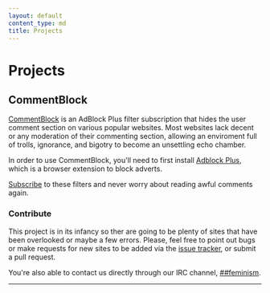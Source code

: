 ```yaml
---
layout: default
content_type: md
title: Projects
---
```


# Projects
## CommentBlock
[CommentBlock](https://github.com/freenode-feminists/CommentBlock/) is an AdBlock Plus filter subscription that hides the user comment section on various popular websites.
Most websites lack decent or any moderation of their commenting section, allowing an enviroment full of 
trolls, ignorance, and bigotry to become an unsettling echo chamber.

In order to use CommentBlock, you'll need to first install [Adblock Plus](https://adblockplus.org/), which is a 
browser extension to block adverts.

[Subscribe](abp:subscribe?location=https://raw.github.com/freenode-feminists/CommentBlock/master/commentblock.txt&title=CommentBlock) 
to these filters and never worry about reading awful comments again.

### Contribute

This project is in its infancy so ther are going to be plenty of sites that have been overlooked or maybe a few 
errors. Please, feel free to point out bugs or make requests for new sites to be added via the 
[issue tracker](https://github.com/freenode-feminists/CommentBlock/issues), or submit a pull request.

You're also able to contact us directly through our IRC channel, [##feminism](ircs://chat.freenode.net:6697/%23%23feminism).
 
***
